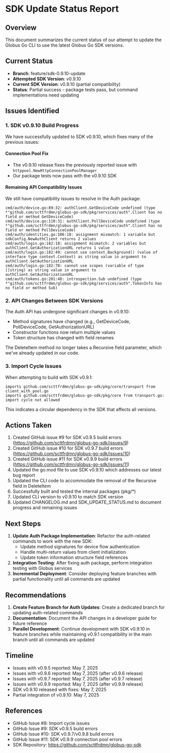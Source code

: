 # SDK Update Status Report

## Overview
This document summarizes the current status of our attempt to update the Globus Go CLI to use the latest Globus Go SDK versions.

## Current Status
- **Branch**: feature/sdk-0.9.10-update
- **Attempted SDK Version**: v0.9.10
- **Current SDK Version**: v0.9.10 (partial compatibility)
- **Status**: Partial success - package tests pass, but command implementations need updating

## Issues Identified

### 1. SDK v0.9.10 Build Progress
We have successfully updated to SDK v0.9.10, which fixes many of the previous issues:

#### Connection Pool Fix
- The v0.9.10 release fixes the previously reported issue with `httppool.NewHttpConnectionPoolManager`
- Our package tests now pass with the v0.9.10 SDK

#### Remaining API Compatibility Issues
We still have compatibility issues to resolve in the Auth package:

```
cmd/auth/device.go:89:32: authClient.GetDeviceCode undefined (type *"github.com/scttfrdmn/globus-go-sdk/pkg/services/auth".Client has no field or method GetDeviceCode)
cmd/auth/device.go:110:31: authClient.PollDeviceCode undefined (type *"github.com/scttfrdmn/globus-go-sdk/pkg/services/auth".Client has no field or method PollDeviceCode)
cmd/auth/identities.go:106:18: assignment mismatch: 1 variable but sdkConfig.NewAuthClient returns 2 values
cmd/auth/login.go:182:18: assignment mismatch: 2 variables but authClient.GetAuthorizationURL returns 1 value
cmd/auth/login.go:182:49: cannot use context.Background() (value of interface type context.Context) as string value in argument to authClient.GetAuthorizationURL
cmd/auth/login.go:182:78: cannot use scopes (variable of type []string) as string value in argument to authClient.GetAuthorizationURL
cmd/auth/tokens.go:201:48: introspection.Sub undefined (type *"github.com/scttfrdmn/globus-go-sdk/pkg/services/auth".TokenInfo has no field or method Sub)
```

### 2. API Changes Between SDK Versions
The Auth API has undergone significant changes in v0.9.10:
- Method signatures have changed (e.g., GetDeviceCode, PollDeviceCode, GetAuthorizationURL)
- Constructor functions now return multiple values
- Token structure has changed with field renames

The DeleteItem method no longer takes a Recursive field parameter, which we've already updated in our code.

### 3. Import Cycle Issues
When attempting to build with SDK v0.9.1:
```
imports github.com/scttfrdmn/globus-go-sdk/pkg/core/transport from client_with_pool.go
imports github.com/scttfrdmn/globus-go-sdk/pkg/core from transport.go: import cycle not allowed
```
This indicates a circular dependency in the SDK that affects all versions.

## Actions Taken
1. Created GitHub issue #9 for SDK v0.9.5 build errors (https://github.com/scttfrdmn/globus-go-sdk/issues/9)
2. Created GitHub issue #10 for SDK v0.9.7 build errors (https://github.com/scttfrdmn/globus-go-sdk/issues/10)
3. Created GitHub issue #11 for SDK v0.9.9 build errors (https://github.com/scttfrdmn/globus-go-sdk/issues/11)
4. Updated the go.mod file to use SDK v0.9.10 which addresses our latest bug report
5. Updated the CLI code to accommodate the removal of the Recursive field in DeleteItem
6. Successfully built and tested the internal packages (pkg/*)
7. Updated CLI version to v0.9.10 to match SDK version
8. Updated CHANGELOG.md and SDK_UPDATE_STATUS.md to document progress and remaining issues

## Next Steps
1. **Update Auth Package Implementation**: Refactor the auth-related commands to work with the new SDK:
   - Update method signatures for device flow authentication
   - Handle multi-return values from client initialization
   - Update token information structure field references
2. **Integration Testing**: After fixing auth package, perform integration testing with Globus services
3. **Incremental Deployment**: Consider deploying feature branches with partial functionality until all commands are updated
## Recommendations
1. **Create Feature Branch for Auth Updates**: Create a dedicated branch for updating auth-related commands
2. **Documentation**: Document the API changes in a developer guide for future reference
3. **Parallel Development**: Continue development with SDK v0.9.10 in feature branches while maintaining v0.9.1 compatibility in the main branch until all commands are updated

## Timeline
- Issues with v0.9.5 reported: May 7, 2025
- Issues with v0.9.6 reported: May 7, 2025 (after v0.9.6 release)
- Issues with v0.9.7 reported: May 7, 2025 (after v0.9.7 release)
- Issues with v0.9.9 reported: May 7, 2025 (after v0.9.9 release)
- SDK v0.9.10 released with fixes: May 7, 2025
- Partial integration of v0.9.10: May 7, 2025

## References
- GitHub Issue #8: Import cycle issues
- GitHub Issue #9: SDK v0.9.5 build errors
- GitHub Issue #10: SDK v0.9.7/v0.9.8 build errors
- GitHub Issue #11: SDK v0.9.9 connection pool errors
- SDK Repository: https://github.com/scttfrdmn/globus-go-sdk